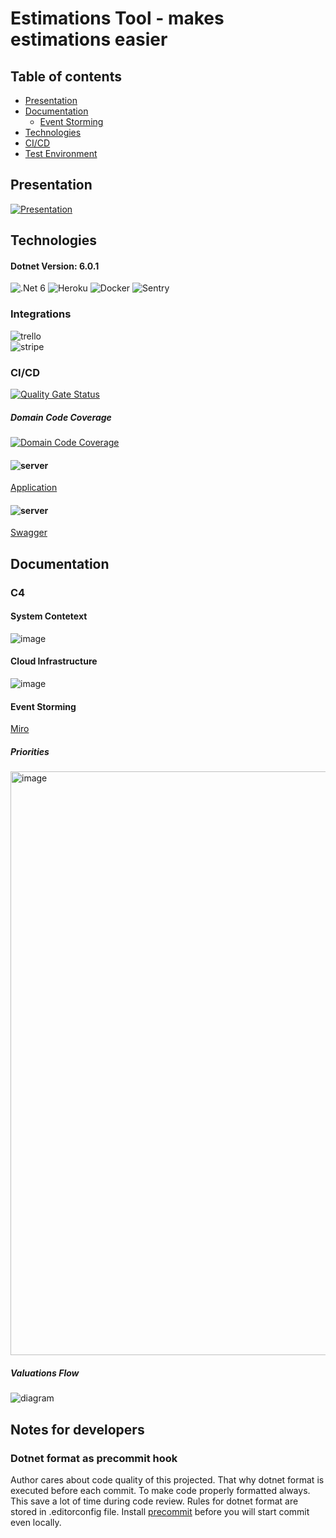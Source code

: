 # Estimations Tool - makes estimations easier

## Table of contents
* [Presentation](#presentation)
* [Documentation](#documentation)
  * [Event Storming](#event-storming)
* [Technologies](#technologies)
* [CI/CD](#ci/cd)
* [Test Environment](#test-environment)

## Presentation
[![Presentation](https://i3.ytimg.com/vi/-FaXMV2-k64/maxresdefault.jpg)](https://www.youtube.com/watch?v=-FaXMV2-k64&t=11s&ab_channel=ArtOfSoftwareDesign)

## Technologies
#### Dotnet Version: 6.0.1
![.Net 6](https://user-images.githubusercontent.com/74410956/143401887-afbef644-f5ce-4d2b-aee1-09e0457d74eb.png)
![Heroku](https://user-images.githubusercontent.com/74410956/143401316-4a69eb67-c2eb-41d1-ab5c-751a9c79235c.png)
![Docker](https://user-images.githubusercontent.com/74410956/143401493-8f41000d-0d82-4005-b643-75d6045394c2.png)
![Sentry](https://user-images.githubusercontent.com/74410956/144380180-42e47963-1793-4be5-9a72-47da2620fdce.png)

### Integrations
![trello](https://user-images.githubusercontent.com/74410956/144380471-279a4d7f-02cb-48c8-aa10-3221d8b65a31.png)     
![stripe](https://user-images.githubusercontent.com/74410956/144380424-f664291b-ef58-42f3-8f6d-ca75267652ad.png)

### CI/CD
[![Quality Gate Status](https://sonarcloud.io/api/project_badges/measure?project=kamilbaczek_Estimation-Tool&metric=alert_status)](https://sonarcloud.io/summary/new_code?id=kamilbaczek_Estimation-Tool)
##### Domain Code Coverage
[![Domain Code Coverage](https://codecov.io/gh/kamilbaczek/Estimation-Tool/branch/develop/graph/badge.svg?token=S66MBBE6CV)](https://codecov.io/gh/kamilbaczek/Estimation-Tool)

#### ![server](https://user-images.githubusercontent.com/74410956/144381496-43427b48-909b-4b63-b4b2-687f90d2bce6.png) 

[Application](https://estimation-tool-api.azurewebsites.net)     
#### ![server](https://user-images.githubusercontent.com/74410956/144381496-43427b48-909b-4b63-b4b2-687f90d2bce6.png) 

[Swagger](https://estimation-tool-api.azurewebsites.net/index.html)

## Documentation
### C4
#### System Contetext
![image](https://github.com/kamilbaczek/Estimation-Tool/blob/develop/Documentation/C4/system_context_diagram.svg)

#### Cloud Infrastructure
![image](https://github.com/kamilbaczek/Estimation-Tool/blob/develop/Documentation/C4/containers_diagram.svg)


#### Event Storming
[Miro](https://miro.com/app/board/o9J_lcC1E7g=/?invite_link_id=913994717613)

##### Priorities
<img width="934" alt="image" src="https://user-images.githubusercontent.com/74410956/159788894-a9a3c640-b6da-4f45-8363-9e4877abfdba.png">

##### Valuations Flow
![diagram](https://user-images.githubusercontent.com/74410956/142997315-97c09d1f-cef3-416f-98bf-069b388ea019.png)

## Notes for developers
### Dotnet format as precommit hook
Author cares about code quality of this projected. That why dotnet format is executed before each commit. To make code properly formatted always. This save a lot of time during code review. Rules for dotnet format are stored in .editorconfig file. Install [precommit](https://pre-commit.com/) before you will start commit even locally.



